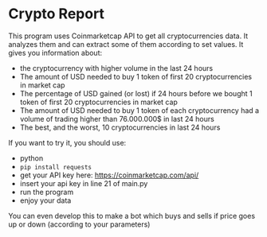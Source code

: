 # Crypto Report

This program uses Coinmarketcap API to get all cryptocurrencies data. It analyzes them and can extract some of them according to set values. It gives you information about:
* the cryptocurrency with higher volume in the last 24 hours
* The amount of USD needed to buy 1 token of first 20 cryptocurrencies in market cap
* The percentage of USD gained (or lost) if 24 hours before we bought 1 token of first 20 cryptocurrencies in market cap
* The amount of USD needed to buy 1 token of each cryptocurrency had a volume of trading higher than 76.000.000$ in last 24 hours
* The best, and the worst, 10 cryptocurrencies in last 24 hours

If you want to try it, you should use:
* python
* ``` pip install requests ```
* get your API key here: https://coinmarketcap.com/api/
* insert your api key in line 21 of main.py
* run the program
* enjoy your data

You can even develop this to make a bot which buys and sells if price goes up or down (according to your parameters)
